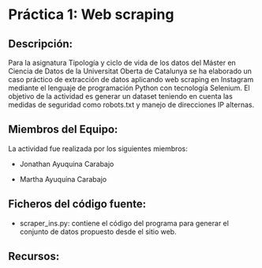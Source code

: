 # Práctica 1: Web scraping
## Descripción:

Para la asignatura Tipología y ciclo de vida de los datos del Máster en Ciencia de Datos de la Universitat Oberta de Catalunya se ha elaborado un caso práctico de extracción de datos aplicando web scraping en Instagram mediante el lenguaje de programación Python con tecnología Selenium.  El objetivo de la actividad es generar un dataset teniendo en cuenta las medidas de seguridad como robots.txt y manejo de direcciones IP alternas.

## Miembros del Equipo:
La actividad fue realizada por los siguientes miembros:

* Jonathan Ayuquina Carabajo

* Martha Ayuquina Carabajo

## Ficheros del código fuente:

* scraper_ins.py: contiene el código del programa para generar el conjunto de datos propuesto desde el sitio web.

## Recursos:
